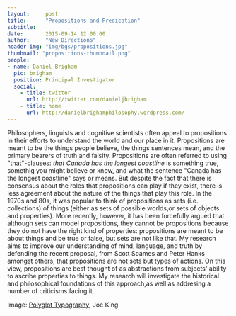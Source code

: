```yaml
---
layout:     post
title:      "Propositions and Predication"
subtitle:   
date:       2015-09-14 12:00:00
author:     "New Directions"
header-img: "img/bgs/propositions.jpg"
thumbnail: "propositions-thumbnail.png"
people:
- name: Daniel Brigham
  pic: brigham
  position: Principal Investigator
  social:
    - title: twitter
      url: http://twitter.com/danieljbrigham
    - title: home
      url: http://danielbrighamphilosophy.wordpress.com/
---
```


Philosophers, linguists and cognitive scientists often appeal to propositions in their efforts to understand the world and our place in it. Propositions are meant to be the things people believe, the things sentences mean, and the primary bearers of truth and falsity. Propositions are often referred to using "that"-clauses: _that Canada has the longest coastline_ is something true, somethig you might believe or know, and what the sentence "Canada has the longest coastline" says or means. But despite the fact that there is consensus about the roles that propositions can play if they exist, there is less agreement about the nature of the things that play this role. In the 1970s and 80s, it was popular to think of propositions as sets (i.e. collections) of things (either as sets of possible worlds,or sets of objects and properties). More recently, however, it has been forcefully argued that although sets can model propositions, they cannot be propositions because they do not have the right kind of properties: propositions are meant to be about things and be true or false, but sets are not like that. My research aims to improve our understanding of mind, language, and truth by defending the recent proposal, from Scott Soames and Peter Hanks amongst others, that propositions are not sets but types of actions. On this view, propositions are best thought of as abstractions from subjects' ability to ascribe properties to things. My research will  investigate the historical and philosophical foundations of this approach,as well as addresing a number of criticisms facing it.

<span class="caption text-muted">Image: 
<a href="https://www.flickr.com/photos/joeking/3583618542/" target="_blank">Polyglot Typography</a>, Joe King</span>
